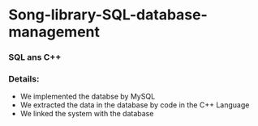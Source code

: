 # Song-library-SQL-database-management
### SQL ans C++
### Details:
 - We implemented the databse by MySQL
 - We extracted the data in the database by code in the C++ Language
 - We linked the system with the database
